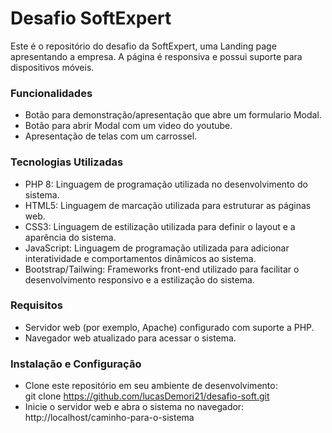 # Desafio SoftExpert
Este é o repositório do desafio da SoftExpert, uma Landing page apresentando a empresa. A página é responsiva e possui suporte para dispositivos móveis.

<h3>Funcionalidades</h3>

- Botão para demonstração/apresentação que abre um formulario Modal.
- Botão para abrir Modal com um video do youtube.
- Apresentação de telas com um carrossel.

<h3>Tecnologias Utilizadas</h3>

- PHP 8: Linguagem de programação utilizada no desenvolvimento do sistema.
- HTML5: Linguagem de marcação utilizada para estruturar as páginas web.
- CSS3: Linguagem de estilização utilizada para definir o layout e a aparência do sistema.
- JavaScript: Linguagem de programação utilizada para adicionar interatividade e comportamentos dinâmicos ao sistema.
- Bootstrap/Tailwing: Frameworks front-end utilizado para facilitar o desenvolvimento responsivo e a estilização do sistema.

<h3>Requisitos</h3>

- Servidor web (por exemplo, Apache) configurado com suporte a PHP.
- Navegador web atualizado para acessar o sistema.

<h3>Instalação e Configuração</h3>

- Clone este repositório em seu ambiente de desenvolvimento:<br>
  git clone https://github.com/lucasDemori21/desafio-soft.git
- Inicie o servidor web e abra o sistema no navegador:<br>
  http://localhost/caminho-para-o-sistema
